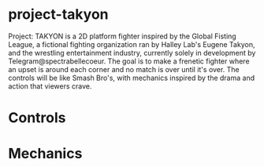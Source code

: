 # project-takyon
Project: TAKYON is a 2D platform fighter inspired by the Global Fisting League, a fictional fighting organization ran by Halley Lab's Eugene Takyon, and the wrestling entertainment industry, currently solely in development by Telegram@spectrabellecoeur. The goal is to make a frenetic fighter where an upset is around each corner and no match is over until it's over. The controls will be like Smash Bro's, with mechanics inspired by the drama and action that viewers crave.

# Controls

# Mechanics
